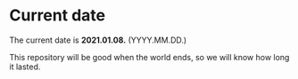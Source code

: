 # Current date

The current date is **2021.01.08.** (YYYY.MM.DD.)

This repository will be good when the world ends, so we will know how long it lasted.